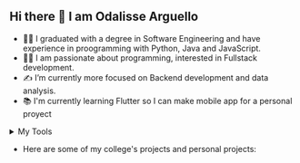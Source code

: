 ## Hi there 👋 I am Odalisse Arguello

- 👩‍🎓 I graduated with a degree in Software Engineering and have experience in proogramming with Python, Java and JavaScript.
- 👩‍💻 I am passionate about programming, interested in Fullstack development.
- ✍ I’m currently more focused on Backend development and data analysis.
- 📚 I'm currently learning Flutter so I can make mobile app for a personal proyect

<details>
<summary>My Tools</summary>

|  N°  | Languages  |
|-----:|------------|
|     1| Python     |
|     2| JavaScript |
|     3| Java       |

|  N°  | Databases   |
|-----:|-------------|
|     1| MySQL       |
|     2| PostgresSQL |
|     3| MongoDB     |
|     4| Firebase    |


|  N°  | Versioning   |
|-----:|--------------|
|     1| Git y GitHub |

|  N°  | Game Engine |
|-----:|-------------|
|     1| Unity       |

</details>

- Here are some of my college's projects and personal projects: 
